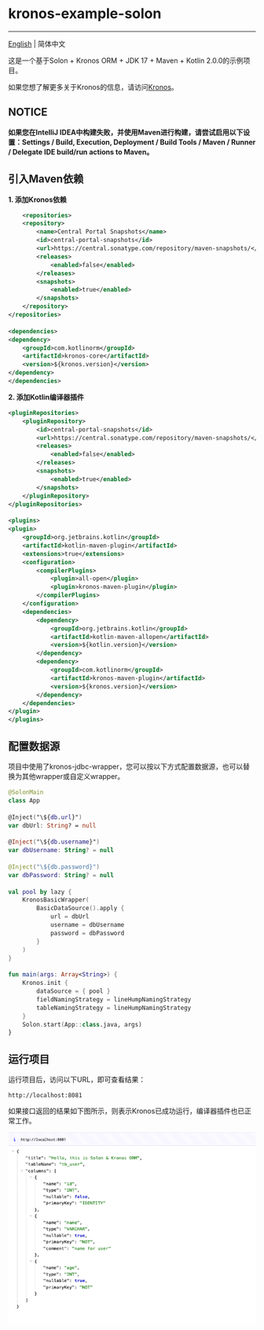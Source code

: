 # kronos-example-solon

-------------------------

[English](https://github.com/Kronos-orm/kronos-example-solon/blob/main/README.md) | 简体中文

这是一个基于Solon + Kronos ORM + JDK 17 + Maven + Kotlin 2.0.0的示例项目。

如果您想了解更多关于Kronos的信息，请访问[Kronos](https://www.kotlinorm.com/)。

## NOTICE
**如果您在IntelliJ IDEA中构建失败，并使用Maven进行构建，请尝试启用以下设置：Settings / Build, Execution, Deployment / Build Tools / Maven / Runner / Delegate IDE build/run actions to Maven。**

## 引入Maven依赖

**1. 添加Kronos依赖**

```xml
    <repositories>
    <repository>
        <name>Central Portal Snapshots</name>
        <id>central-portal-snapshots</id>
        <url>https://central.sonatype.com/repository/maven-snapshots/</url>
        <releases>
            <enabled>false</enabled>
        </releases>
        <snapshots>
            <enabled>true</enabled>
        </snapshots>
    </repository>
</repositories>

<dependencies>
<dependency>
    <groupId>com.kotlinorm</groupId>
    <artifactId>kronos-core</artifactId>
    <version>${kronos.version}</version>
</dependency>
</dependencies>
```

**2. 添加Kotlin编译器插件**

```xml
<pluginRepositories>
    <pluginRepository>
        <id>central-portal-snapshots</id>
        <url>https://central.sonatype.com/repository/maven-snapshots/</url>
        <releases>
            <enabled>false</enabled>
        </releases>
        <snapshots>
            <enabled>true</enabled>
        </snapshots>
    </pluginRepository>
</pluginRepositories>

<plugins>
<plugin>
    <groupId>org.jetbrains.kotlin</groupId>
    <artifactId>kotlin-maven-plugin</artifactId>
    <extensions>true</extensions>
    <configuration>
        <compilerPlugins>
            <plugin>all-open</plugin>
            <plugin>kronos-maven-plugin</plugin>
        </compilerPlugins>
    </configuration>
    <dependencies>
        <dependency>
            <groupId>org.jetbrains.kotlin</groupId>
            <artifactId>kotlin-maven-allopen</artifactId>
            <version>${kotlin.version}</version>
        </dependency>
        <dependency>
            <groupId>com.kotlinorm</groupId>
            <artifactId>kronos-maven-plugin</artifactId>
            <version>${kronos.version}</version>
        </dependency>
    </dependencies>
</plugin>
</plugins>
```

## 配置数据源

项目中使用了kronos-jdbc-wrapper，您可以按以下方式配置数据源，也可以替换为其他wrapper或自定义wrapper。

```kotlin
@SolonMain
class App

@Inject("\${db.url}")
var dbUrl: String? = null

@Inject("\${db.username}")
var dbUsername: String? = null

@Inject("\${db.password}")
var dbPassword: String? = null

val pool by lazy {
    KronosBasicWrapper(
        BasicDataSource().apply {
            url = dbUrl
            username = dbUsername
            password = dbPassword
        }
    )
}

fun main(args: Array<String>) {
    Kronos.init {
        dataSource = { pool }
        fieldNamingStrategy = lineHumpNamingStrategy
        tableNamingStrategy = lineHumpNamingStrategy
    }
    Solon.start(App::class.java, args)
}
```

## 运行项目

运行项目后，访问以下URL，即可查看结果：

```
http://localhost:8081
```

如果接口返回的结果如下图所示，则表示Kronos已成功运行，编译器插件也已正常工作。

![screen](https://github.com/Kronos-orm/kronos-example-solon/blob/main/screenshot/img.png?raw=true)
